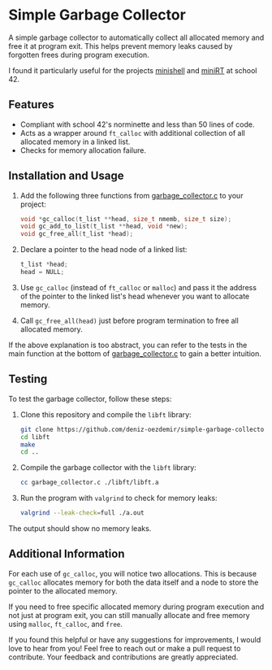 # Simple Garbage Collector

A simple garbage collector to automatically collect all allocated memory and free it at program exit. This helps prevent memory leaks caused by forgotten frees during program execution.

I found it particularly useful for the projects [minishell](https://github.com/deniz-oezdemir/Minishell) and [miniRT](https://github.com/deniz-oezdemir/miniRT) at school 42.


## Features

- Compliant with school 42's norminette and less than 50 lines of code.
- Acts as a wrapper around `ft_calloc` with additional collection of all allocated memory in a linked list.
- Checks for memory allocation failure.

## Installation and Usage

1. Add the following three functions from [garbage_collector.c](./garbage_collector.c) to your project:

	```c
	void *gc_calloc(t_list **head, size_t nmemb, size_t size);
	void gc_add_to_list(t_list **head, void *new);
	void gc_free_all(t_list *head);
	```

2. Declare a pointer to the head node of a linked list:

	```c
	t_list *head;
	head = NULL;
	```

3. Use `gc_calloc` (instead of `ft_calloc` or `malloc`) and pass it the address of the pointer to the linked list's head whenever you want to allocate memory.

4. Call `gc_free_all(head)` just before program termination to free all allocated memory.

If the above explanation is too abstract, you can refer to the tests in the main function at the bottom of [garbage_collector.c](./garbage_collector.c) to gain a better intuition.

## Testing

To test the garbage collector, follow these steps:

1. Clone this repository and compile the `libft` library:

	```bash
	git clone https://github.com/deniz-oezdemir/simple-garbage-collector
	cd libft
	make
	cd ..
	```

2. Compile the garbage collector with the `libft` library:

	```bash
	cc garbage_collector.c ./libft/libft.a
	```

3. Run the program with `valgrind` to check for memory leaks:

	```bash
	valgrind --leak-check=full ./a.out
	```

The output should show no memory leaks.

## Additional Information

For each use of `gc_calloc`, you will notice two allocations. This is because `gc_calloc` allocates memory for both the data itself and a node to store the pointer to the allocated memory.

If you need to free specific allocated memory during program execution and not just at program exit, you can still manually allocate and free memory using `malloc`, `ft_calloc`, and `free`.

If you found this helpful or have any suggestions for improvements, I would love to hear from you! Feel free to reach out or make a pull request to contribute. Your feedback and contributions are greatly appreciated.
